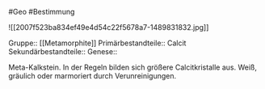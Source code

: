 #Geo #Bestimmung 

![[2007f523ba834ef49e4d54c22f5678a7-1489831832.jpg]]

Gruppe:: [[Metamorphite]]
Primärbestandteile:: Calcit
Sekundärbestandteile::
Genese::

Meta-Kalkstein. In der Regeln bilden sich größere Calcitkristalle aus. Weiß, gräulich oder marmoriert durch Verunreinigungen.